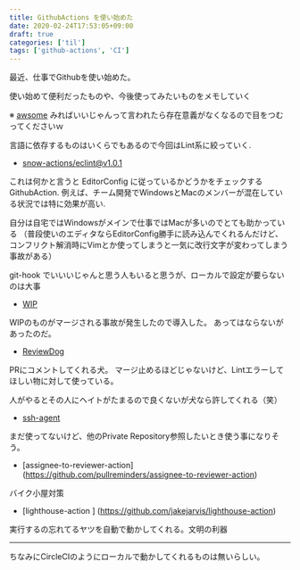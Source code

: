 ```yaml
---
title: GithubActions を使い始めた
date: 2020-02-24T17:53:05+09:00
draft: true
categories: ['til']
tags: ['github-actions', 'CI']
---
```


最近、仕事でGithubを使い始めた。

使い始めて便利だったものや、今後使ってみたいものをメモしていく

※ [awsome](https://github.com/sdras/awesome-actions) みればいいじゃんって言われたら存在意義がなくなるので目をつむってくださいｗ


言語に依存するものはいくらでもあるので今回はLint系に絞っていく.




- [snow-actions/eclint@v1.0.1](https://github.com/snow-actions/eclint)

これは何かと言うと EditorConfig に従っているかどうかをチェックする GithubAction.
例えば、チーム開発でWindowsとMacのメンバーが混在している状況では特に効果が高い.

自分は自宅ではWindowsがメインで仕事ではMacが多いのでとても助かっている
（普段使いのエディタならEditorConfig勝手に読み込んでくれるんだけど、コンフリクト解消時にVimとか使ってしまうと一気に改行文字が変わってしまう事故がある）

git-hook でいいいじゃんと思う人もいると思うが、ローカルで設定が要らないのは大事

- [WIP](https://github.com/wip/action)

WIPのものがマージされる事故が発生したので導入した。
あってはならないがあったのだ。

- [ReviewDog](https://github.com/reviewdog/reviewdog#github-actions)

PRにコメントしてくれる犬。
マージ止めるほどじゃないけど、Lintエラーしてほしい物に対して使っている。

人がやるとその人にヘイトがたまるので良くないが犬なら許してくれる（笑）

- [ssh-agent](https://github.com/webfactory/ssh-agent)

まだ使ってないけど、他のPrivate Repository参照したいとき使う事になりそう。


- [assignee-to-reviewer-action] (https://github.com/pullreminders/assignee-to-reviewer-action)

バイク小屋対策


- [lighthouse-action ] (https://github.com/jakejarvis/lighthouse-action)

実行するの忘れてるヤツを自動で動かしてくれる。文明の利器

---

ちなみにCircleCIのようにローカルで動かしてくれるものは無いらしい。